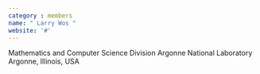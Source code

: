 ```yaml
---
category : members
name: " Larry Wos " 
website: '#'
---
```

Mathematics and Computer Science Division
Argonne National Laboratory
Argonne, Illinois, USA

